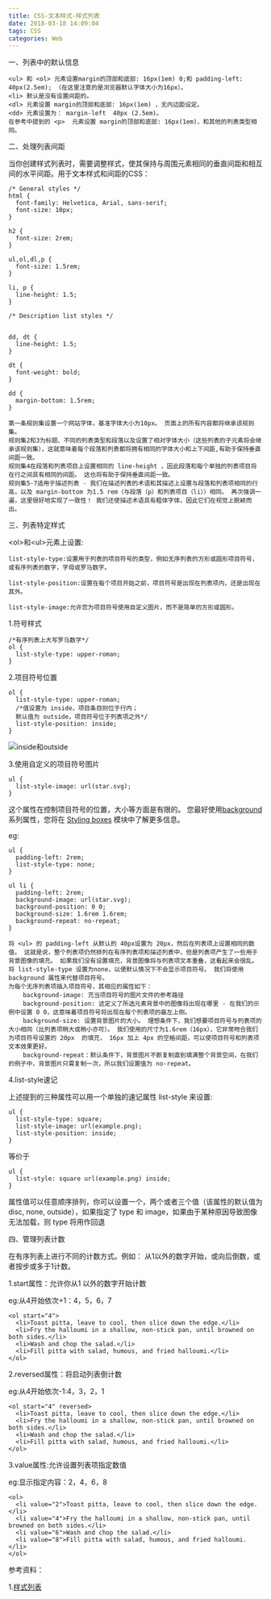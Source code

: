 ```yaml
---
title: CSS-文本样式-样式列表
date: 2018-03-18 14:09:04
tags: CSS
categories: Web
---
```


一、列表中的默认信息

 	<ul> 和 <ol> 元素设置margin的顶部和底部: 16px(1em) 0;和 padding-left: 40px(2.5em); （在这里注意的是浏览器默认字体大小为16px）。
	<li> 默认是没有设置间距的。
	<dl> 元素设置 margin的顶部和底部: 16px(1em) ，无内边距设定。
	<dd> 元素设置为： margin-left  40px (2.5em)。
	在参考中提到的 <p>  元素设置 margin的顶部和底部: 16px(1em)，和其他的列表类型相同。


二、处理列表间距

当你创建样式列表时，需要调整样式，使其保持与周围元素相同的垂直间距和相互间的水平间距。用于文本样式和间距的CSS：

	/* General styles */
	html {
	  font-family: Helvetica, Arial, sans-serif;
	  font-size: 10px;
	}
	
	h2 {
	  font-size: 2rem;
	}
	
	ul,ol,dl,p {
	  font-size: 1.5rem;
	}
	
	li, p {
	  line-height: 1.5;
	}
	
	/* Description list styles */
	
	
	dd, dt {
	  line-height: 1.5;
	}
	
	dt {
	  font-weight: bold;
	}
	
	dd {
	  margin-bottom: 1.5rem;
	}
<span>
	
	第一条规则集设置一个网站字体，基准字体大小为10px。 页面上的所有内容都将继承该规则集。
	规则集2和3为标题、不同的列表类型和段落以及设置了相对字体大小（这些列表的子元素将会继承该规则集），这就意味着每个段落和列表都将拥有相同的字体大小和上下间距,有助于保持垂直间距一致。
	规则集4在段落和列表项目上设置相同的 line-height ，因此段落和每个单独的列表项目将在行之间具有相同的间距。 这也将有助于保持垂直间距一致。
	规则集5-7适用于描述列表 - 我们在描述列表的术语和其描述上设置与段落和列表项相同的行高，以及 margin-bottom 为1.5 rem（与段落（p）和列表项目（li））相同。 再次强调一遍，这里很好地实现了一致性！ 我们还使描述术语具有粗体字体，因此它们在视觉上脱颖而出。
	
三、列表特定样式

&lt;ol&gt;和&lt;ul&gt;元素上设置:
	
	list-style-type:设置用于列表的项目符号的类型，例如无序列表的方形或圆形项目符号，或有序列表的数字，字母或罗马数字。
	
	list-style-position:设置在每个项目开始之前，项目符号是出现在列表项内，还是出现在其外。
	
	list-style-image:允许您为项目符号使用自定义图片，而不是简单的方形或圆形。

1.符号样式

	/*有序列表上大写罗马数字*/
	ol {
	  list-style-type: upper-roman;
	}
2.项目符号位置

	ol {
	  list-style-type: upper-roman;
	  /*值设置为 inside，项目条目则位于行内；
	  默认值为 outside，项目符号位于列表项之外*/
	  list-style-position: inside;
	}
![inside和outside](position.jpg)

3.使用自定义的项目符号图片
	
	ul {
	  list-style-image: url(star.svg);
	}
这个属性在控制项目符号的位置，大小等方面是有限的。 您最好使用[background](https://developer.mozilla.org/zh-CN/docs/Web/CSS/background) 系列属性，您将在 [Styling boxes](https://developer.mozilla.org/zh-CN/docs/Learn/CSS/Styling_boxes) 模块中了解更多信息。

eg:

	ul {
	  padding-left: 2rem;
	  list-style-type: none;
	}
	
	ul li {
	  padding-left: 2rem;
	  background-image: url(star.svg);
	  background-position: 0 0;
	  background-size: 1.6rem 1.6rem;
	  background-repeat: no-repeat;
	}
<span>

	将 <ul> 的 padding-left 从默认的 40px设置为 20px，然后在列表项上设置相同的数值。 这就是说，整个列表项仍然排列在有序列表项和描述列表中，但是列表项产生了一些用于背景图像的填充。 如果我们没有设置填充，背景图像将与列表项文本重叠，这看起来会很乱。
	将 list-style-type 设置为none，以便默认情况下不会显示项目符号。 我们将使用 background 属性来代替项目符号。
	为每个无序列表项插入项目符号，其相应的属性如下：
		background-image: 充当项目符号的图片文件的参考路径
		background-position: 这定义了所选元素背景中的图像将出现在哪里 - 在我们的示例中设置 0 0，这意味着项目符号将出现在每个列表项的最左上侧。
		background-size: 设置背景图片的大小。 理想条件下，我们想要项目符号与列表项的大小相同（比列表项稍大或稍小亦可）。 我们使用的尺寸为1.6rem（16px），它非常吻合我们为项目符号设置的 20px  的填充， 16px 加上 4px 的空格间距，可以使项目符号和列表项文本效果更好。
		background-repeat：默认条件下，背景图片不断复制直到填满整个背景空间，在我们的例子中，背景图片只需复制一次，所以我们设置值为 no-repeat。

4.list-style速记

上述提到的三种属性可以用一个单独的速记属性 list-style 来设置:

	ul {
	  list-style-type: square;
	  list-style-image: url(example.png);
	  list-style-position: inside;
	}
等价于

	ul {
	  list-style: square url(example.png) inside;
	}
属性值可以任意顺序排列，你可以设置一个，两个或者三个值（该属性的默认值为 disc, none, outside），如果指定了 type 和 image，如果由于某种原因导致图像无法加载，则 type 将用作回退

四、管理列表计数

在有序列表上进行不同的计数方式。例如： 从1以外的数字开始，或向后倒数，或者按步或多于1计数。

1.start属性：允许你从1 以外的数字开始计数

eg:从4开始依次+1：4，5，6，7

	<ol start="4">
	  <li>Toast pitta, leave to cool, then slice down the edge.</li>
	  <li>Fry the halloumi in a shallow, non-stick pan, until browned on both sides.</li>
	  <li>Wash and chop the salad.</li>
	  <li>Fill pitta with salad, humous, and fried halloumi.</li>
	</ol>
2.reversed属性：将启动列表倒计数

eg:从4开始依次-1:4，3，2，1

	<ol start="4" reversed>
	  <li>Toast pitta, leave to cool, then slice down the edge.</li>
	  <li>Fry the halloumi in a shallow, non-stick pan, until browned on both sides.</li>
	  <li>Wash and chop the salad.</li>
	  <li>Fill pitta with salad, humous, and fried halloumi.</li>
	</ol>
3.value属性:允许设置列表项指定数值

eg:显示指定内容：2，4，6，8

	<ol>
	  <li value="2">Toast pitta, leave to cool, then slice down the edge.</li>
	  <li value="4">Fry the halloumi in a shallow, non-stick pan, until browned on both sides.</li>
	  <li value="6">Wash and chop the salad.</li>
	  <li value="8">Fill pitta with salad, humous, and fried halloumi.</li>
	</ol>
	
参考资料：

1.[样式列表](https://developer.mozilla.org/zh-CN/docs/Learn/CSS/为文本添加样式/Styling_lists)


